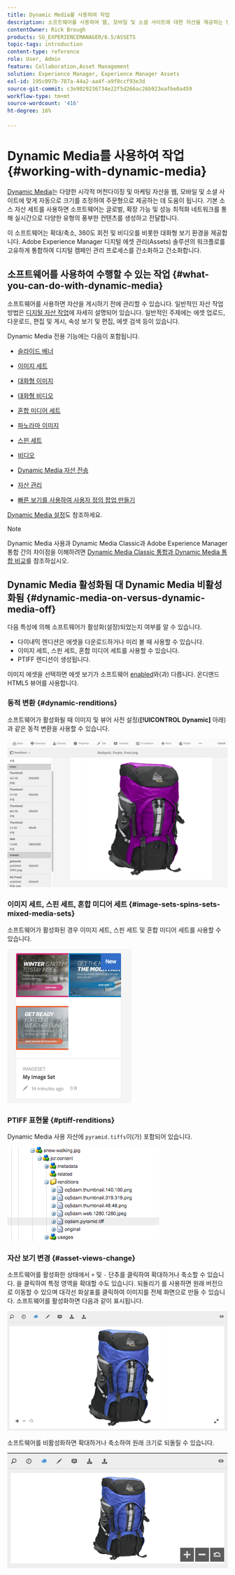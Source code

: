 ```yaml
---
title: Dynamic Media를 사용하여 작업
description: 소프트웨어를 사용하여 웹, 모바일 및 소셜 사이트에 대한 자산을 제공하는 방법에 대해 알아봅니다.
contentOwner: Rick Brough
products: SG_EXPERIENCEMANAGER/6.5/ASSETS
topic-tags: introduction
content-type: reference
role: User, Admin
feature: Collaboration,Asset Management
solution: Experience Manager, Experience Manager Assets
exl-id: 195c097b-787a-44a2-aa4f-a9f8ccf93e3d
source-git-commit: c3e9029236734e22f5d266ac26b923eafbe0a459
workflow-type: tm+mt
source-wordcount: '416'
ht-degree: 16%

---
```


# Dynamic Media를 사용하여 작업 {#working-with-dynamic-media}

[Dynamic Media](https://business.adobe.com/products/experience-manager/assets/dynamic-media.html)는 다양한 시각적 머천다이징 및 마케팅 자산을 웹, 모바일 및 소셜 사이트에 맞게 자동으로 크기를 조정하여 주문형으로 제공하는 데 도움이 됩니다. 기본 소스 자산 세트를 사용하면 소프트웨어는 글로벌, 확장 가능 및 성능 최적화 네트워크를 통해 실시간으로 다양한 유형의 풍부한 컨텐츠를 생성하고 전달합니다.

이 소프트웨어는 확대/축소, 360도 회전 및 비디오를 비롯한 대화형 보기 환경을 제공합니다. Adobe Experience Manager 디지털 에셋 관리(Assets) 솔루션의 워크플로를 고유하게 통합하여 디지털 캠페인 관리 프로세스를 간소화하고 간소화합니다.

<!-- >ARTICLE IS MISSING. GIVES 404 [!NOTE]
>
>A Community article is available on [Working with Adobe Experience Manager and Dynamic Media](https://helpx.adobe.com/experience-manager/using/aem_dynamic_media.html). -->

## 소프트웨어를 사용하여 수행할 수 있는 작업 {#what-you-can-do-with-dynamic-media}

소프트웨어를 사용하면 자산을 게시하기 전에 관리할 수 있습니다. 일반적인 자산 작업 방법은 [디지털 자산 작업](manage-assets.md)에 자세히 설명되어 있습니다. 일반적인 주제에는 에셋 업로드, 다운로드, 편집 및 게시, 속성 보기 및 편집, 에셋 검색 등이 있습니다.

Dynamic Media 전용 기능에는 다음이 포함됩니다.

* [슬라이드 배너](carousel-banners.md)
* [이미지 세트](image-sets.md)
* [대화형 이미지](interactive-images.md)
* [대화형 비디오](interactive-videos.md)
* [혼합 미디어 세트](mixed-media-sets.md)
* [파노라마 이미지](panoramic-images.md)

* [스핀 세트](spin-sets.md)
* [비디오](video.md)
* [Dynamic Media 자산 전송](delivering-dynamic-media-assets.md)
* [자산 관리](managing-assets.md)
* [빠른 보기를 사용하여 사용자 정의 팝업 만들기](custom-pop-ups.md)

[Dynamic Media 설정](administering-dynamic-media.md)도 참조하세요.

>[!NOTE]
>
>Dynamic Media 사용과 Dynamic Media Classic과 Adobe Experience Manager 통합 간의 차이점을 이해하려면 [Dynamic Media Classic 통합과 Dynamic Media 통합 비교](/help/sites-administering/scene7.md#aem-scene-integration-versus-dynamic-media)를 참조하십시오.

## Dynamic Media 활성화됨 대 Dynamic Media 비활성화됨 {#dynamic-media-on-versus-dynamic-media-off}

다음 특성에 의해 소프트웨어가 활성화(설정)되었는지 여부를 알 수 있습니다.

* 다이내믹 렌디션은 에셋을 다운로드하거나 미리 볼 때 사용할 수 있습니다.
* 이미지 세트, 스핀 세트, 혼합 미디어 세트를 사용할 수 있습니다.
* PTIFF 렌디션이 생성됩니다.

이미지 에셋을 선택하면 에셋 보기가 소프트웨어 [enabled](config-dynamic.md#enabling-dynamic-media)와(과) 다릅니다. 온디맨드 HTML5 뷰어를 사용합니다.

### 동적 변환 {#dynamic-renditions}

소프트웨어가 활성화될 때 이미지 및 뷰어 사전 설정(**[!UICONTROL Dynamic]** 아래)과 같은 동적 변환을 사용할 수 있습니다.

![chlimage_1-358](assets/chlimage_1-358.png)

### 이미지 세트, 스핀 세트, 혼합 미디어 세트 {#image-sets-spins-sets-mixed-media-sets}

소프트웨어가 활성화된 경우 이미지 세트, 스핀 세트 및 혼합 미디어 세트를 사용할 수 있습니다.

![chlimage_1-359](assets/chlimage_1-359.png)

### PTIFF 표현물 {#ptiff-renditions}

Dynamic Media 사용 자산에 `pyramid.tiffs`이(가) 포함되어 있습니다.

![chlimage_1-360](assets/chlimage_1-360.png)

### 자산 보기 변경 {#asset-views-change}

소프트웨어를 활성화한 상태에서 `+` 및 `-` 단추를 클릭하여 확대하거나 축소할 수 있습니다. 을 클릭하여 특정 영역을 확대할 수도 있습니다. 되돌리기 를 사용하면 원래 버전으로 이동할 수 있으며 대각선 화살표를 클릭하여 이미지를 전체 화면으로 만들 수 있습니다. 소프트웨어를 활성화하면 다음과 같이 표시됩니다.

![chlimage_1-361](assets/chlimage_1-361.png)

소프트웨어를 비활성화하면 확대하거나 축소하여 원래 크기로 되돌릴 수 있습니다.

![chlimage_1-362](assets/chlimage_1-362.png)
